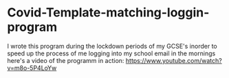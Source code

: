 # Covid-Template-matching-loggin-program
I wrote this program during the lockdown periods of my GCSE's inorder to speed up the process of me logging into my school email in the mornings 
here's a video of the programm in action: https://www.youtube.com/watch?v=m8o-5P4LoYw

